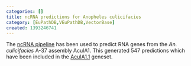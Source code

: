 ```yaml
---
categories: []
title: ncRNA predictions for Anopheles culicifacies
category: [EuPathDB,VEuPathDB,VectorBase]
created: 1393246741
---
```

The <a href="/info/genome/genebuild/ncrna.html">ncRNA pipeline</a> has been used to predict RNA genes from the <em>An. culicifacies</em> A-37 assembly AculA1. This generated 547 predictions which have been included in the <a href="/organisms/anopheles-culicifacies/37/AculA1.1">AculA1.1</a> geneset.
